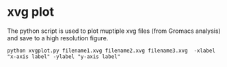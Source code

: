 # xvg plot
The python script is used to plot muptiple xvg files (from Gromacs analysis) and save to a high resolution figure.
```
python xvgplot.py filename1.xvg filename2.xvg filename3.xvg  -xlabel "x-axis label" -ylabel "y-axis label"
```
